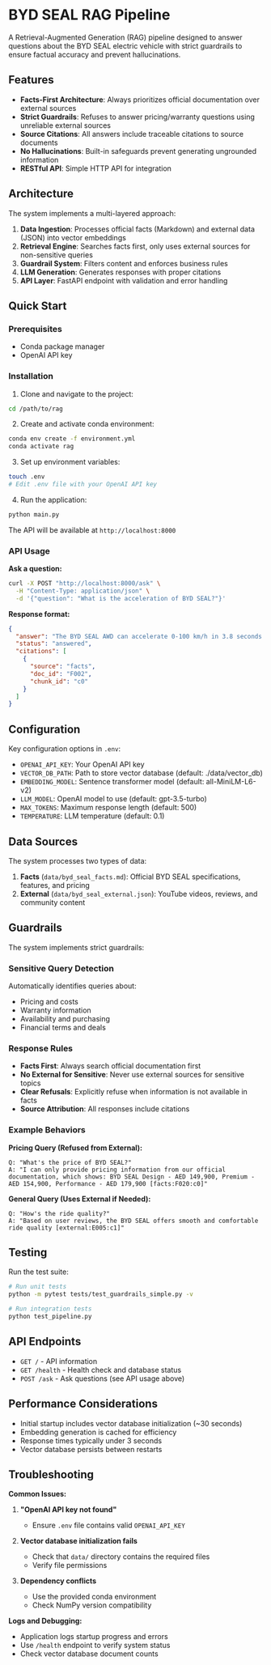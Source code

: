 # BYD SEAL RAG Pipeline

A Retrieval-Augmented Generation (RAG) pipeline designed to answer questions about the BYD SEAL electric vehicle with strict guardrails to ensure factual accuracy and prevent hallucinations.

## Features

- **Facts-First Architecture**: Always prioritizes official documentation over external sources
- **Strict Guardrails**: Refuses to answer pricing/warranty questions using unreliable external sources
- **Source Citations**: All answers include traceable citations to source documents
- **No Hallucinations**: Built-in safeguards prevent generating ungrounded information
- **RESTful API**: Simple HTTP API for integration

## Architecture

The system implements a multi-layered approach:

1. **Data Ingestion**: Processes official facts (Markdown) and external data (JSON) into vector embeddings
2. **Retrieval Engine**: Searches facts first, only uses external sources for non-sensitive queries
3. **Guardrail System**: Filters content and enforces business rules
4. **LLM Generation**: Generates responses with proper citations
5. **API Layer**: FastAPI endpoint with validation and error handling

## Quick Start

### Prerequisites

- Conda package manager
- OpenAI API key

### Installation

1. Clone and navigate to the project:
```bash
cd /path/to/rag
```

2. Create and activate conda environment:
```bash
conda env create -f environment.yml
conda activate rag
```

3. Set up environment variables:
```bash
touch .env
# Edit .env file with your OpenAI API key
```

4. Run the application:
```bash
python main.py
```

The API will be available at `http://localhost:8000`

### API Usage

**Ask a question:**
```bash
curl -X POST "http://localhost:8000/ask" \
  -H "Content-Type: application/json" \
  -d '{"question": "What is the acceleration of BYD SEAL?"}'
```

**Response format:**
```json
{
  "answer": "The BYD SEAL AWD can accelerate 0-100 km/h in 3.8 seconds [facts:F002:c0]",
  "status": "answered",
  "citations": [
    {
      "source": "facts",
      "doc_id": "F002",
      "chunk_id": "c0"
    }
  ]
}
```

## Configuration

Key configuration options in `.env`:

- `OPENAI_API_KEY`: Your OpenAI API key
- `VECTOR_DB_PATH`: Path to store vector database (default: ./data/vector_db)
- `EMBEDDING_MODEL`: Sentence transformer model (default: all-MiniLM-L6-v2)
- `LLM_MODEL`: OpenAI model to use (default: gpt-3.5-turbo)
- `MAX_TOKENS`: Maximum response length (default: 500)
- `TEMPERATURE`: LLM temperature (default: 0.1)

## Data Sources

The system processes two types of data:

1. **Facts** (`data/byd_seal_facts.md`): Official BYD SEAL specifications, features, and pricing
2. **External** (`data/byd_seal_external.json`): YouTube videos, reviews, and community content

## Guardrails

The system implements strict guardrails:

### Sensitive Query Detection
Automatically identifies queries about:
- Pricing and costs
- Warranty information
- Availability and purchasing
- Financial terms and deals

### Response Rules
- **Facts First**: Always search official documentation first
- **No External for Sensitive**: Never use external sources for sensitive topics
- **Clear Refusals**: Explicitly refuse when information is not available in facts
- **Source Attribution**: All responses include citations

### Example Behaviors

**Pricing Query (Refused from External):**
```
Q: "What's the price of BYD SEAL?"
A: "I can only provide pricing information from our official documentation, which shows: BYD SEAL Design - AED 149,900, Premium - AED 154,900, Performance - AED 179,900 [facts:F020:c0]"
```

**General Query (Uses External if Needed):**
```
Q: "How's the ride quality?"
A: "Based on user reviews, the BYD SEAL offers smooth and comfortable ride quality [external:E005:c1]"
```

## Testing

Run the test suite:
```bash
# Run unit tests
python -m pytest tests/test_guardrails_simple.py -v

# Run integration tests
python test_pipeline.py
```

## API Endpoints

- `GET /` - API information
- `GET /health` - Health check and database status
- `POST /ask` - Ask questions (see API usage above)

## Performance Considerations

- Initial startup includes vector database initialization (~30 seconds)
- Embedding generation is cached for efficiency
- Response times typically under 3 seconds
- Vector database persists between restarts

## Troubleshooting

**Common Issues:**

1. **"OpenAI API key not found"**
   - Ensure `.env` file contains valid `OPENAI_API_KEY`

2. **Vector database initialization fails**
   - Check that `data/` directory contains the required files
   - Verify file permissions

3. **Dependency conflicts**
   - Use the provided conda environment
   - Check NumPy version compatibility

**Logs and Debugging:**
- Application logs startup progress and errors
- Use `/health` endpoint to verify system status
- Check vector database document counts
